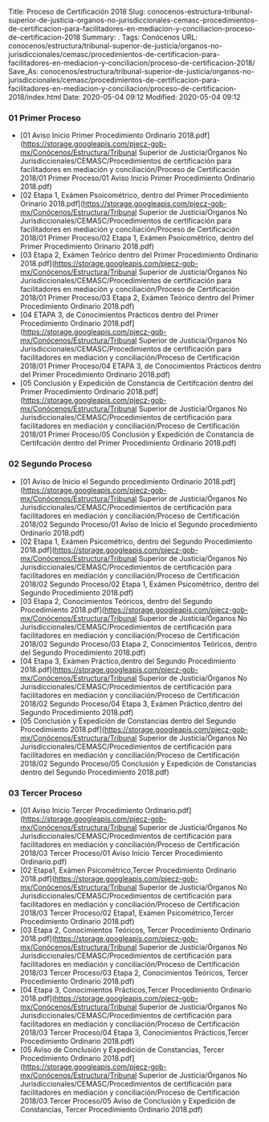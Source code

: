 Title: Proceso de Certificación 2018
Slug: conocenos-estructura-tribunal-superior-de-justicia-organos-no-jurisdiccionales-cemasc-procedimientos-de-certificacion-para-facilitadores-en-mediacion-y-conciliacion-proceso-de-certificacion-2018
Summary: .
Tags: Conócenos
URL: conocenos/estructura/tribunal-superior-de-justicia/organos-no-jurisdiccionales/cemasc/procedimientos-de-certificacion-para-facilitadores-en-mediacion-y-conciliacion/proceso-de-certificacion-2018/
Save_As: conocenos/estructura/tribunal-superior-de-justicia/organos-no-jurisdiccionales/cemasc/procedimientos-de-certificacion-para-facilitadores-en-mediacion-y-conciliacion/proceso-de-certificacion-2018/index.html
Date: 2020-05-04 09:12
Modified: 2020-05-04 09:12


 



### 01 Primer Proceso


* [01 Aviso Inicio Primer Procedimiento Ordinario 2018.pdf](https://storage.googleapis.com/pjecz-gob-mx/Conócenos/Estructura/Tribunal Superior de Justicia/Órganos No Jurisdiccionales/CEMASC/Procedimientos de certificación para facilitadores en mediación y conciliación/Proceso de Certificación 2018/01 Primer Proceso/01 Aviso Inicio Primer Procedimiento Ordinario 2018.pdf)
* [02 Etapa 1, Exámen Psoicométrico, dentro del Primer Procedimiento Orinario 2018.pdf](https://storage.googleapis.com/pjecz-gob-mx/Conócenos/Estructura/Tribunal Superior de Justicia/Órganos No Jurisdiccionales/CEMASC/Procedimientos de certificación para facilitadores en mediación y conciliación/Proceso de Certificación 2018/01 Primer Proceso/02 Etapa 1, Exámen Psoicométrico, dentro del Primer Procedimiento Orinario 2018.pdf)
* [03 Etapa 2, Exámen Teórico dentro del Primer Procedimiento Ordinario 2018.pdf](https://storage.googleapis.com/pjecz-gob-mx/Conócenos/Estructura/Tribunal Superior de Justicia/Órganos No Jurisdiccionales/CEMASC/Procedimientos de certificación para facilitadores en mediación y conciliación/Proceso de Certificación 2018/01 Primer Proceso/03 Etapa 2, Exámen Teórico dentro del Primer Procedimiento Ordinario 2018.pdf)
* [04 ETAPA 3, de Conocimientos Prácticos dentro del Primer Procedimiento Ordinario 2018.pdf](https://storage.googleapis.com/pjecz-gob-mx/Conócenos/Estructura/Tribunal Superior de Justicia/Órganos No Jurisdiccionales/CEMASC/Procedimientos de certificación para facilitadores en mediación y conciliación/Proceso de Certificación 2018/01 Primer Proceso/04 ETAPA 3, de Conocimientos Prácticos dentro del Primer Procedimiento Ordinario 2018.pdf)
* [05 Conclusión y Expedición de Constancia de Certifcación dentro del Primer Procedimiento Ordinario 2018.pdf](https://storage.googleapis.com/pjecz-gob-mx/Conócenos/Estructura/Tribunal Superior de Justicia/Órganos No Jurisdiccionales/CEMASC/Procedimientos de certificación para facilitadores en mediación y conciliación/Proceso de Certificación 2018/01 Primer Proceso/05 Conclusión y Expedición de Constancia de Certifcación dentro del Primer Procedimiento Ordinario 2018.pdf)


### 02 Segundo Proceso


* [01 Aviso de Inicio el Segundo procedimiento Ordinario 2018.pdf](https://storage.googleapis.com/pjecz-gob-mx/Conócenos/Estructura/Tribunal Superior de Justicia/Órganos No Jurisdiccionales/CEMASC/Procedimientos de certificación para facilitadores en mediación y conciliación/Proceso de Certificación 2018/02 Segundo Proceso/01 Aviso de Inicio el Segundo procedimiento Ordinario 2018.pdf)
* [02 Etapa 1, Exámen Psicométrico, dentro del Segundo Procedimiento 2018.pdf](https://storage.googleapis.com/pjecz-gob-mx/Conócenos/Estructura/Tribunal Superior de Justicia/Órganos No Jurisdiccionales/CEMASC/Procedimientos de certificación para facilitadores en mediación y conciliación/Proceso de Certificación 2018/02 Segundo Proceso/02 Etapa 1, Exámen Psicométrico, dentro del Segundo Procedimiento 2018.pdf)
* [03 Etapa 2, Conocimientos Teóricos, dentro del Segundo Procedimiento 2018.pdf](https://storage.googleapis.com/pjecz-gob-mx/Conócenos/Estructura/Tribunal Superior de Justicia/Órganos No Jurisdiccionales/CEMASC/Procedimientos de certificación para facilitadores en mediación y conciliación/Proceso de Certificación 2018/02 Segundo Proceso/03 Etapa 2, Conocimientos Teóricos, dentro del Segundo Procedimiento 2018.pdf)
* [04 Etapa 3, Exámen Práctico,dentro del Segundo Procedimiento 2018.pdf](https://storage.googleapis.com/pjecz-gob-mx/Conócenos/Estructura/Tribunal Superior de Justicia/Órganos No Jurisdiccionales/CEMASC/Procedimientos de certificación para facilitadores en mediación y conciliación/Proceso de Certificación 2018/02 Segundo Proceso/04 Etapa 3, Exámen Práctico,dentro del Segundo Procedimiento 2018.pdf)
* [05 Conclusión y Expedición de Constancias dentro del Segundo Procedimiento 2018.pdf](https://storage.googleapis.com/pjecz-gob-mx/Conócenos/Estructura/Tribunal Superior de Justicia/Órganos No Jurisdiccionales/CEMASC/Procedimientos de certificación para facilitadores en mediación y conciliación/Proceso de Certificación 2018/02 Segundo Proceso/05 Conclusión y Expedición de Constancias dentro del Segundo Procedimiento 2018.pdf)


### 03 Tercer Proceso


* [01 Aviso Inicio Tercer Procedimiento Ordinario.pdf](https://storage.googleapis.com/pjecz-gob-mx/Conócenos/Estructura/Tribunal Superior de Justicia/Órganos No Jurisdiccionales/CEMASC/Procedimientos de certificación para facilitadores en mediación y conciliación/Proceso de Certificación 2018/03 Tercer Proceso/01 Aviso Inicio Tercer Procedimiento Ordinario.pdf)
* [02 Etapa1, Exámen Psicométrico,Tercer Procedimiento Ordinario 2018.pdf](https://storage.googleapis.com/pjecz-gob-mx/Conócenos/Estructura/Tribunal Superior de Justicia/Órganos No Jurisdiccionales/CEMASC/Procedimientos de certificación para facilitadores en mediación y conciliación/Proceso de Certificación 2018/03 Tercer Proceso/02 Etapa1, Exámen Psicométrico,Tercer Procedimiento Ordinario 2018.pdf)
* [03 Etapa 2, Conocimientos Teóricos, Tercer Procedimiento Ordinario 2018.pdf](https://storage.googleapis.com/pjecz-gob-mx/Conócenos/Estructura/Tribunal Superior de Justicia/Órganos No Jurisdiccionales/CEMASC/Procedimientos de certificación para facilitadores en mediación y conciliación/Proceso de Certificación 2018/03 Tercer Proceso/03 Etapa 2, Conocimientos Teóricos, Tercer Procedimiento Ordinario 2018.pdf)
* [04 Etapa 3, Conocimientos Prácticos,Tercer Procedimiento Ordinario 2018.pdf](https://storage.googleapis.com/pjecz-gob-mx/Conócenos/Estructura/Tribunal Superior de Justicia/Órganos No Jurisdiccionales/CEMASC/Procedimientos de certificación para facilitadores en mediación y conciliación/Proceso de Certificación 2018/03 Tercer Proceso/04 Etapa 3, Conocimientos Prácticos,Tercer Procedimiento Ordinario 2018.pdf)
* [05 Aviso de Conclusión y Expedición de Constancias, Tercer Procedimiento Ordinario 2018.pdf](https://storage.googleapis.com/pjecz-gob-mx/Conócenos/Estructura/Tribunal Superior de Justicia/Órganos No Jurisdiccionales/CEMASC/Procedimientos de certificación para facilitadores en mediación y conciliación/Proceso de Certificación 2018/03 Tercer Proceso/05 Aviso de Conclusión y Expedición de Constancias, Tercer Procedimiento Ordinario 2018.pdf)


